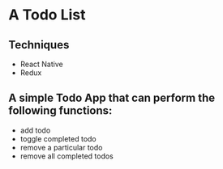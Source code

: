 # A Todo List

## Techniques
- React Native
- Redux

## A simple Todo App that can perform the following functions:
- add todo
- toggle completed todo
- remove a particular todo 
- remove all completed todos



